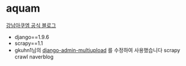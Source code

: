 # aquam
[강남아쿠엠 공식 블로그](http://xn--2q1bu6oj8h4vab2o.com)

+ django==1.9.6
+ scrapy==1.1
+ gkuhn1님의 [django-admin-multiupload](https://github.com/gkuhn1/django-admin-multiupload) 를 수정하여 사용했습니다
scrapy crawl naverblog

